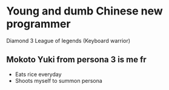 # Young and dumb Chinese new programmer

Diamond 3 League of legends (Keyboard warrior)

## Mokoto Yuki from persona 3 is me fr

- Eats rice everyday
- Shoots myself to summon persona

